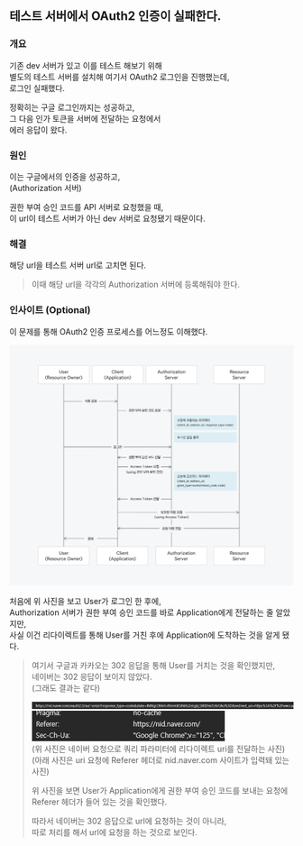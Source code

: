 ## 테스트 서버에서 OAuth2 인증이 실패한다.

### 개요

기존 dev 서버가 있고 이를 테스트 해보기 위해  
별도의 테스트 서버를 설치해 여기서 OAuth2 로그인을 진행했는데,  
로그인 실패했다.

정확히는 구글 로그인까지는 성공하고,  
그 다음 인가 토큰을 서버에 전달하는 요청에서  
에러 응답이 왔다.

### 원인

이는 구글에서의 인증을 성공하고,  
(Authorization 서버)  

권한 부여 승인 코드를 API 서버로 요청했을 때,  
이 url이 테스트 서버가 아닌 dev 서버로 요청됐기 때문이다.

### 해결

해당 url을 테스트 서버 url로 고치면 된다.

> 이때 해당 url을 각각의 Authorization 서버에 등록해줘야 한다.

### 인사이트 (Optional)

이 문제를 통해 OAuth2 인증 프로세스를 어느정도 이해했다.

![oauth2_auth_process.png](../img/oauth2_auth_process.png)

처음에 위 사진을 보고 User가 로그인 한 후에,  
Authorization 서버가 권한 부여 승인 코드를 바로 Application에게 전달하는 줄 알았지만,  
사실 이건 리다이렉트를 통해 User를 거친 후에 Application에 도착하는 것을 알게 됐다.

> 여기서 구글과 카카오는 302 응답을 통해 User를 거치는 것을 확인했지만,  
> 네이버는 302 응답이 보이지 않았다.  
> (그래도 결과는 같다)
> 
> ![img_1.png](../img/oauth2_process_1.png)  
> ![img.png](../img/oauth2_process_2.png)  
> (위 사진은 네이버 요청으로 쿼리 파라미터에 리다이렉트 uri를 전달하는 사진)  
> (아래 사진은 uri 요청에 Referer 헤더로 nid.naver.com 사이트가 입력돼 있는 사진)
>
> 위 사진을 보면 User가 Application에게 권한 부여 승인 코드를 보내는 요청에  
> Referer 헤더가 들어 있는 것을 확인했다.  
> 
> 따라서 네이버는 302 응답으로 url에 요청하는 것이 아니라,  
> 따로 처리를 해서 url에 요청을 하는 것으로 보인다.

